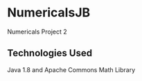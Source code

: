 # NumericalsJB

Numericals Project 2

## Technologies Used 
Java 1.8 and Apache Commons Math Library

